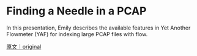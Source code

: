 
# Finding a Needle in a PCAP

In this presentation, Emily describes the available features in Yet Another Flowmeter (YAF) for indexing large PCAP files with flow.

[原文｜original](https://insights.sei.cmu.edu/library/finding-a-needle-in-a-pcap/)
        